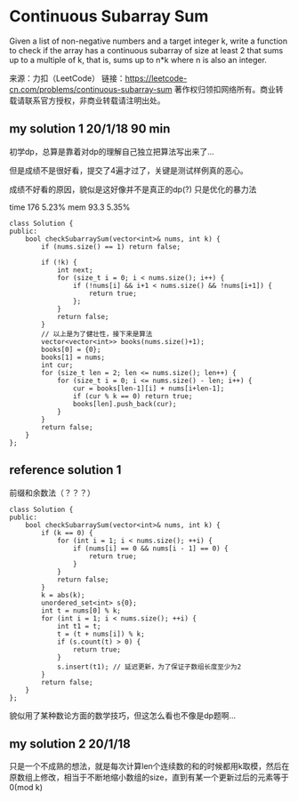 # Continuous Subarray Sum

Given a list of non-negative numbers and a target integer k, write a function to check if the array has a continuous subarray of size at least 2 that sums up to a multiple of k, that is, sums up to n*k where n is also an integer.

来源：力扣（LeetCode）
链接：https://leetcode-cn.com/problems/continuous-subarray-sum
著作权归领扣网络所有。商业转载请联系官方授权，非商业转载请注明出处。

## my solution 1    20/1/18     90 min

初学dp，总算是靠着对dp的理解自己独立把算法写出来了...

但是成绩不是很好看，提交了4遍才过了，关键是测试样例真的恶心。

成绩不好看的原因，貌似是这好像并不是真正的dp(?) 只是优化的暴力法

time    176     5.23%
mem     93.3    5.35%

```
class Solution {
public:
    bool checkSubarraySum(vector<int>& nums, int k) {
        if (nums.size() == 1) return false;

        if (!k) {
            int next;
            for (size_t i = 0; i < nums.size(); i++) {
                if (!nums[i] && i+1 < nums.size() && !nums[i+1]) {
                    return true;
                };
            }
            return false;
        }
        // 以上是为了健壮性，接下来是算法
        vector<vector<int>> books(nums.size()+1);
        books[0] = {0};
        books[1] = nums;
        int cur;
        for (size_t len = 2; len <= nums.size(); len++) {
            for (size_t i = 0; i <= nums.size() - len; i++) {
                cur = books[len-1][i] + nums[i+len-1];
                if (cur % k == 0) return true;
                books[len].push_back(cur);
            }
        }
        return false;
    }
};
```

## reference solution 1

前缀和余数法（？？？）

```
class Solution {
public:
    bool checkSubarraySum(vector<int>& nums, int k) {
        if (k == 0) {
            for (int i = 1; i < nums.size(); ++i) {
                if (nums[i] == 0 && nums[i - 1] == 0) {
                    return true;
                }
            }
            return false;
        }
        k = abs(k);
        unordered_set<int> s{0};
        int t = nums[0] % k;
        for (int i = 1; i < nums.size(); ++i) {
            int t1 = t;
            t = (t + nums[i]) % k;
            if (s.count(t) > 0) {
                return true;
            }
            s.insert(t1); // 延迟更新，为了保证子数组长度至少为2
        }
        return false;
    }
};
```

貌似用了某种数论方面的数学技巧，但这怎么看也不像是dp题啊...

## my solution 2    20/1/18

只是一个不成熟的想法，就是每次计算len个连续数的和的时候都用k取模，然后在原数组上修改，相当于不断地缩小数组的size，直到有某一个更新过后的元素等于0(mod k)
